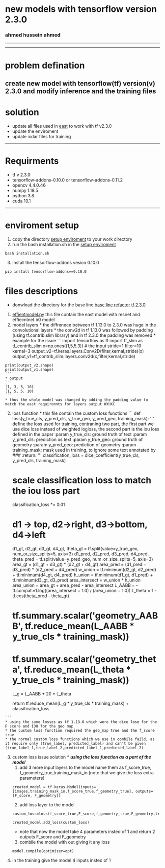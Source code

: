 # new models with tensorflow version 2.3.0 
### ahmed hussein ahmed 
---

---
# problem defination 
create new model with tensorflow(tf) version(v) 2.3.0 and modify inference and the training files
---
# solution
* update all files used in [east]() to work with tf v2.3.0
* update the enviroment 
* update icdar files for training 
---
# Requirments
* tf v 2.3.0  
* tensorflow-addons-0.10.0 or tensorflow-addons-0.11.2
* opencv 4.4.0.46
* numpy 1.18.5
* python 3.8
* cuda 10.1
--- 
# enviroment setup 
1. copy the directory [setup enviroment](sftp://research_ninja@192.168.1.137/home/research_ninja/OCR/line_detection/tensorflow_v2/tensorflow_2.3.0/Cuda-Cudnn-Conda-TF_Freshh_installation) to your work directory
2. run the bash installation.sh in the [setup enviroment](sftp://research_ninja@192.168.1.137/home/research_ninja/OCR/line_detection/tensorflow_v2/tensorflow_2.3.0/Cuda-Cudnn-Conda-TF_Freshh_installation)
```
bash installation.sh
```
3. install the tensorflow-addons vesion 0.10.0
```
pip install tensorflow-addons==0.10.0
```

# files descriptions 
* donwload the directory for the base line [base line refactor tf 2.3.0](sftp://research_ninja@192.168.1.137/home/research_ninja/OCR/line_detection/tensorflow_v2/tensorflow_2.3.0/baseline)

1. [effientmodel.py]() this file contain the east model with resnet and effiecntnet b0 model
  1. model layers
    * the diffrenece between tf 1.13.0 to 2.3.0 was huge in the convolutional layers 
    * the conv2d in tf 1.13.0 was followed by padding (using tf.contrib.slim library) and in tf 2.3.0 the padding was removed
    * example for the issue 
    ```
    import tensorflow as tf 
    import tf_slim as tf_contrib_slim
    x=np.ones((1,5,5,3)) # the input
    stride=1
    filter=10
    kernal=3
    output_v2=tf.keras.layers.Conv2D(filter,kernal,stride)(x)
    output_v1=tf_contrib_slim.layers.conv2d(x,filter,kernal,stride)

    print(output_v2.shape)
    print(output_v1.shape)
    ```
    * output
    ```
    (1, 3, 3, 10)
    (1, 5, 5, 10)
    ```
    * thus the whole model was changed by adding the padding value to match the east requiremnts for layers output WXHXC
  2. loss function
    * this file contain the custom loss functions
    ```
        def loss(y_true_cls, y_pred_cls,
             y_true_geo, y_pred_geo,
             training_mask):
        '''
        define the loss used for training, contraning two part,
        the first part we use dice loss instead of weighted logloss,
        the second part is the iou loss defined in the paper
        :param y_true_cls: ground truth of text
        :param y_pred_cls: prediction os text
        :param y_true_geo: ground truth of geometry
        :param y_pred_geo: prediction of geometry
        :param training_mask: mask used in training, to ignore some text annotated by ###
        :return:
        '''
        classification_loss = dice_coefficient(y_true_cls, y_pred_cls, training_mask)
        # scale classification loss to match the iou loss part
        classification_loss *= 0.01

        # d1 -> top, d2->right, d3->bottom, d4->left
        d1_gt, d2_gt, d3_gt, d4_gt, theta_gt = tf.split(value=y_true_geo, num_or_size_splits=5, axis=3)
        d1_pred, d2_pred, d3_pred, d4_pred, theta_pred = tf.split(value=y_pred_geo, num_or_size_splits=5, axis=3)
        area_gt = (d1_gt + d3_gt) * (d2_gt + d4_gt)
        area_pred = (d1_pred + d3_pred) * (d2_pred + d4_pred)
        w_union = tf.minimum(d2_gt, d2_pred) + tf.minimum(d4_gt, d4_pred)
        h_union = tf.minimum(d1_gt, d1_pred) + tf.minimum(d3_gt, d3_pred)
        area_intersect = w_union * h_union
        area_union = area_gt + area_pred - area_intersect
        L_AABB = -tf.compat.v1.log((area_intersect + 1.0) / (area_union + 1.0))
        L_theta = 1 - tf.cos(theta_pred - theta_gt)
        # tf.summary.scalar('geometry_AABB', tf.reduce_mean(L_AABB * y_true_cls * training_mask))
        # tf.summary.scalar('geometry_theta', tf.reduce_mean(L_theta * y_true_cls * training_mask))
        L_g = L_AABB + 20 * L_theta

        return tf.reduce_mean(L_g * y_true_cls * training_mask) + classification_loss

    ```
    * using the same losses as tf 1.13.0 which were the dice lose for the F score and IOU for the geo map
    * the custom loss function required the geo_map true and the f_score true 
    * the normal custom loss functions which we use in combile faild, as it require only (true_label, predicted_label) and can't be given (true_label_1,true_label_2,predicted_label_1,predicted_label_2)
  3. custom loss issue solution
    * ***using the loss function as a part of the model***
      1. add 3 more input layers to the model name them as f_score_true, f_geometry_true,training_mask_in (note that we give the loss extra parameters)
      ```
      created_model = tf.keras.Model(inputs=[images,training_mask_in,f_score_true,f_geometry_true], outputs=[F_score, F_geometry])
      ```
      2. add loss layer to the model
      ```
      custom_loss=loss(f_score_true,F_score,f_geometry_true,F_geometry,training_mask_in)

      created_model.add_loss(custom_loss)
      ```
        * note that now the model take 4 parameters insted of 1 and return 2 outputs F_score and F_geometry 
      3. combile the model with out giving it any loss 
      ```
      model.compile(optimizer=opt)
      ```
  4. in the training give the model 4 inputs insted of 1

  
